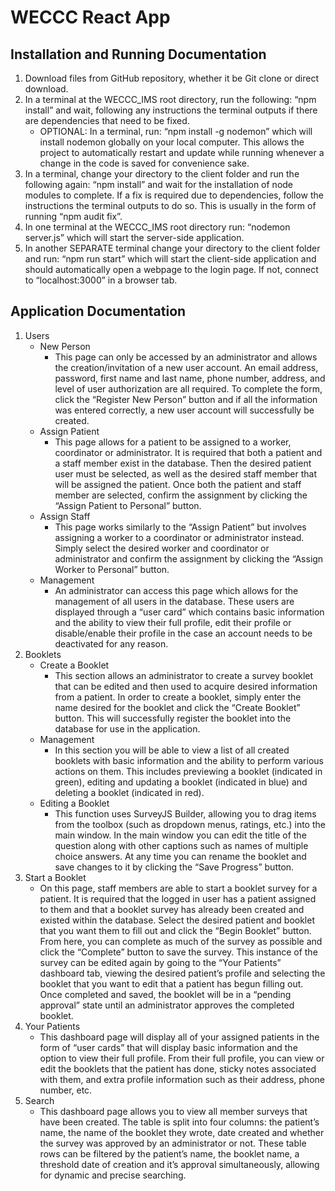 # WECCC React App

## Installation and Running Documentation
1. Download files from GitHub repository, whether it be Git clone or direct download.
2. In a terminal at the WECCC_IMS root directory, run the following: “npm install” and wait, following any instructions the terminal outputs if there are dependencies that need to be fixed.
   - OPTIONAL: In a terminal, run: “npm install -g nodemon” which will install nodemon globally on your local computer. This allows the project to automatically restart and update while running whenever a change in the code is saved for convenience sake.
3. In a terminal, change your directory to the client folder and run the following again: “npm install” and wait for the installation of node modules to complete. If a fix is required due to dependencies, follow the instructions the terminal outputs to do so. This is usually in the form of running “npm audit fix”.
4. In one terminal at the WECCC_IMS root directory run: “nodemon server.js” which will start the server-side application.
5. In another SEPARATE terminal change your directory to the client folder and run: “npm run start” which will start the client-side application and should automatically open a webpage to the login page. If not, connect to “localhost:3000” in a browser tab.

## Application Documentation
1. Users
   - New Person
     - This page can only be accessed by an administrator and allows the creation/invitation of a new user account. An email address, password, first name and last name, phone number, address, and level of user authorization are all required. To complete the form, click the “Register New Person” button and if all the information was entered correctly, a new user account will successfully be created.
   - Assign Patient
     - This page allows for a patient to be assigned to a worker, coordinator or administrator. It is required that both a patient and a staff member exist in the database. Then the desired patient user must be selected, as well as the desired staff member that will be assigned the patient. Once both the patient and staff member are selected, confirm the assignment by clicking the “Assign Patient to Personal” button.
   - Assign Staff
     - This page works similarly to the “Assign Patient” but involves assigning a worker to a coordinator or administrator instead. Simply select the desired worker and coordinator or administrator and confirm the assignment by clicking the “Assign Worker to Personal” button.
   - Management
     - An administrator can access this page which allows for the management of all users in the database. These users are displayed through a “user card” which contains basic information and the ability to view their full profile, edit their profile or disable/enable their profile in the case an account needs to be deactivated for any reason.
2. Booklets
   - Create a Booklet
     - This section allows an administrator to create a survey booklet that can be edited and then used to acquire desired information from a patient. In order to create a booklet, simply enter the name desired for the booklet and click the “Create Booklet” button. This will successfully register the booklet into the database for use in the application.
   - Management
     - In this section you will be able to view a list of all created booklets with basic information and the ability to perform various actions on them. This includes previewing a booklet (indicated in green), editing and updating a booklet (indicated in blue) and deleting a booklet (indicated in red).
   - Editing a Booklet 
     - This function uses SurveyJS Builder, allowing you to drag items from the toolbox (such as dropdown menus, ratings, etc.) into the main window. In the main window you can edit the title of the question along with other captions such as names of multiple choice answers. At any time you can rename the booklet and save changes to it by clicking the “Save Progress” button.
3. Start a Booklet
   - On this page, staff members are able to start a booklet survey for a patient. It is required that the logged in user has a patient assigned to them and that a booklet survey has already been created and existed within the database. Select the desired patient and booklet that you want them to fill out and click the “Begin Booklet” button. From here, you can complete as much of the survey as possible and click the “Complete” button to save the survey. This instance of the survey can be edited again by going to the “Your Patients” dashboard tab, viewing the desired patient’s profile and selecting the booklet that you want to edit that a patient has begun filling out. Once completed and saved, the booklet will be in a “pending approval” state until an administrator approves the completed booklet.
4. Your Patients
   - This dashboard page will display all of your assigned patients in the form of “user cards” that will display basic information and the option to view their full profile. From their full profile, you can view or edit the booklets that the patient has done, sticky notes associated with them, and extra profile information such as their address, phone number, etc.
5. Search
   - This dashboard page allows you to view all member surveys that have been created. The table is split into four columns: the patient’s name, the name of the booklet they wrote, date created and whether the survey was approved by an administrator or not. These table rows can be filtered by the patient’s name, the booklet name, a threshold date of creation and it’s approval simultaneously, allowing for dynamic and precise searching.
